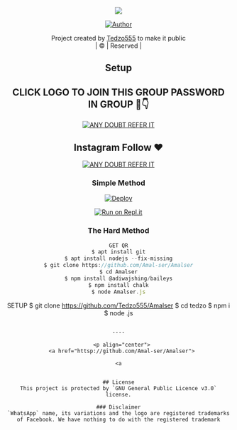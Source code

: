 <div align="center">

 </a>
</p>
<div align="center">
  <p align="center">
<img src=https://i.imgur.com/Tv720iR.jpeg>
</p>
  <p align="center">
<a href="https://github.com/Tedzo555"><img title="Author" src="https://img.shields.io/badge/Author-Tedzo555/Amalser?color=blue&style=for-the-badge&logo=whatsapp"></a>
</p>
</div>
<p align="center">
Project created by <a href="https://github.com/Amal-ser">Tedzo555</a> to make it public
    <br>
       | © |
        Reserved |
    <br> 
</p>

## Setup
<div align="center"> 


## CLICK LOGO TO JOIN THIS GROUP PASSWORD IN GROUP 🔧👇

 [![ANY DOUBT REFER IT](https://pngimg.com/uploads/telegram/telegram_PNG33.png)](https://t.me/+qpzrlYi1MWIyNTI9)


## Instagram  Follow ❤️

[![ANY DOUBT REFER IT](https://www.transparentpng.com/thumb/logo-instagram/JFyofc-logo-instagram-background-png.png)](https://instagram.com/a_s_l_a_m_._x?utm_medium=copy_link) 


  ### Simple Method
  
[![Deploy](https://www.herokucdn.com/deploy/button.svg)](https://heroku.com/deploy?template=https://github.com/Tedzo555/Amalser-1.git)



  
[![Run on Repl.it](https://repl.it/badge/github/quiec/whatsAlfa)](https://replit.com/@Amalser/Amalser)
  
### The Hard Method
```js
GET QR
$ apt install git
$ apt install nodejs --fix-missing
$ git clone https://github.com/Amal-ser/Amalser
$ cd Amalser
$ npm install @adiwajshing/baileys
$ npm install chalk
$ node Amalser.js
```
   

SETUP
$ git clone https://github.com/Tedzo555/Amalser
$ cd tedzo
$ npm i
$ node .js
```

----

  <p align="center">
  <a href="httsp://github.com/Amal-ser/Amalser">
    
<a


## License
This project is protected by `GNU General Public Licence v3.0` license.

### Disclaimer
`WhatsApp` name, its variations and the logo are registered trademarks of Facebook. We have nothing to do with the registered trademark
